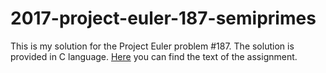 # 2017-project-euler-187-semiprimes
This is my solution for the Project Euler problem #187. The solution is provided in C language. [Here](https://projecteuler.net/problem=187) you can find the text of the assignment.
